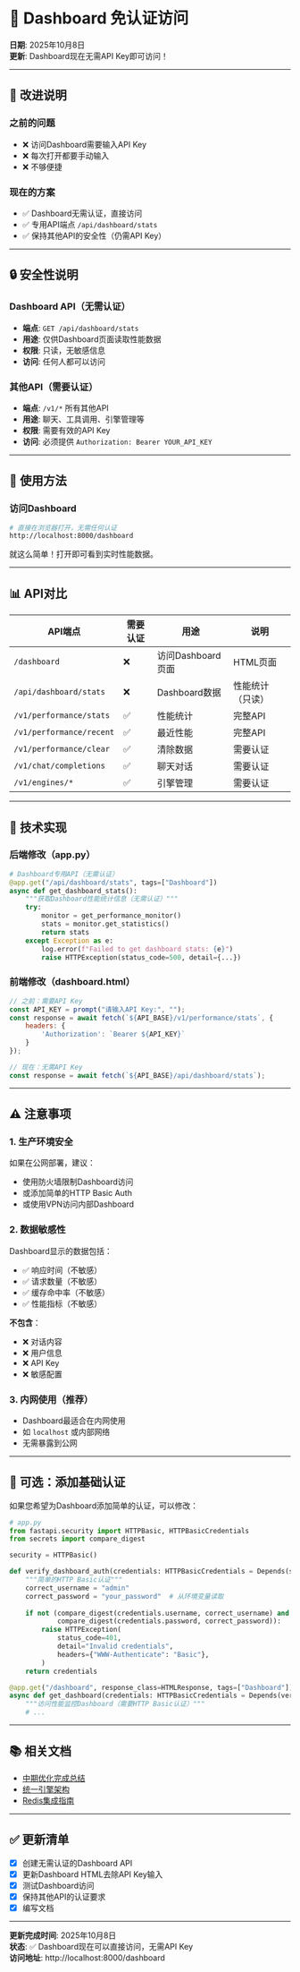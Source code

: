 # 🎨 Dashboard 免认证访问

**日期**: 2025年10月8日  
**更新**: Dashboard现在无需API Key即可访问！

---

## 🎯 改进说明

### 之前的问题
- ❌ 访问Dashboard需要输入API Key
- ❌ 每次打开都要手动输入
- ❌ 不够便捷

### 现在的方案
- ✅ Dashboard无需认证，直接访问
- ✅ 专用API端点 `/api/dashboard/stats`
- ✅ 保持其他API的安全性（仍需API Key）

---

## 🔒 安全性说明

### Dashboard API（无需认证）
- **端点**: `GET /api/dashboard/stats`
- **用途**: 仅供Dashboard页面读取性能数据
- **权限**: 只读，无敏感信息
- **访问**: 任何人都可以访问

### 其他API（需要认证）
- **端点**: `/v1/*` 所有其他API
- **用途**: 聊天、工具调用、引擎管理等
- **权限**: 需要有效的API Key
- **访问**: 必须提供 `Authorization: Bearer YOUR_API_KEY`

---

## 🚀 使用方法

### 访问Dashboard
```bash
# 直接在浏览器打开，无需任何认证
http://localhost:8000/dashboard
```

就这么简单！打开即可看到实时性能数据。

---

## 📊 API对比

| API端点 | 需要认证 | 用途 | 说明 |
|---------|----------|------|------|
| `/dashboard` | ❌ | 访问Dashboard页面 | HTML页面 |
| `/api/dashboard/stats` | ❌ | Dashboard数据 | 性能统计（只读） |
| `/v1/performance/stats` | ✅ | 性能统计 | 完整API |
| `/v1/performance/recent` | ✅ | 最近性能 | 完整API |
| `/v1/performance/clear` | ✅ | 清除数据 | 需要认证 |
| `/v1/chat/completions` | ✅ | 聊天对话 | 需要认证 |
| `/v1/engines/*` | ✅ | 引擎管理 | 需要认证 |

---

## 🔧 技术实现

### 后端修改（app.py）

```python
# Dashboard专用API（无需认证）
@app.get("/api/dashboard/stats", tags=["Dashboard"])
async def get_dashboard_stats():
    """获取Dashboard性能统计信息（无需认证）"""
    try:
        monitor = get_performance_monitor()
        stats = monitor.get_statistics()
        return stats
    except Exception as e:
        log.error(f"Failed to get dashboard stats: {e}")
        raise HTTPException(status_code=500, detail={...})
```

### 前端修改（dashboard.html）

```javascript
// 之前：需要API Key
const API_KEY = prompt("请输入API Key:", "");
const response = await fetch(`${API_BASE}/v1/performance/stats`, {
    headers: {
        'Authorization': `Bearer ${API_KEY}`
    }
});

// 现在：无需API Key
const response = await fetch(`${API_BASE}/api/dashboard/stats`);
```

---

## ⚠️ 注意事项

### 1. 生产环境安全
如果在公网部署，建议：
- 使用防火墙限制Dashboard访问
- 或添加简单的HTTP Basic Auth
- 或使用VPN访问内部Dashboard

### 2. 数据敏感性
Dashboard显示的数据包括：
- ✅ 响应时间（不敏感）
- ✅ 请求数量（不敏感）
- ✅ 缓存命中率（不敏感）
- ✅ 性能指标（不敏感）

**不包含**：
- ❌ 对话内容
- ❌ 用户信息
- ❌ API Key
- ❌ 敏感配置

### 3. 内网使用（推荐）
- Dashboard最适合在内网使用
- 如 `localhost` 或内部网络
- 无需暴露到公网

---

## 🎨 可选：添加基础认证

如果您希望为Dashboard添加简单的认证，可以修改：

```python
# app.py
from fastapi.security import HTTPBasic, HTTPBasicCredentials
from secrets import compare_digest

security = HTTPBasic()

def verify_dashboard_auth(credentials: HTTPBasicCredentials = Depends(security)):
    """简单的HTTP Basic认证"""
    correct_username = "admin"
    correct_password = "your_password"  # 从环境变量读取
    
    if not (compare_digest(credentials.username, correct_username) and
            compare_digest(credentials.password, correct_password)):
        raise HTTPException(
            status_code=401,
            detail="Invalid credentials",
            headers={"WWW-Authenticate": "Basic"},
        )
    return credentials

@app.get("/dashboard", response_class=HTMLResponse, tags=["Dashboard"])
async def get_dashboard(credentials: HTTPBasicCredentials = Depends(verify_dashboard_auth)):
    """访问性能监控Dashboard（需要HTTP Basic认证）"""
    # ...
```

---

## 📚 相关文档

- [中期优化完成总结](./MID_TERM_OPTIMIZATION_COMPLETE.md)
- [统一引擎架构](./UNIFIED_ENGINE_ARCHITECTURE.md)
- [Redis集成指南](./REDIS_INTEGRATION_GUIDE.md)

---

## ✅ 更新清单

- [x] 创建无需认证的Dashboard API
- [x] 更新Dashboard HTML去除API Key输入
- [x] 测试Dashboard访问
- [x] 保持其他API的认证要求
- [x] 编写文档

---

**更新完成时间**: 2025年10月8日  
**状态**: ✅ Dashboard现在可以直接访问，无需API Key  
**访问地址**: http://localhost:8000/dashboard

